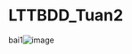 # LTTBDD_Tuan2
bai1![image](https://github.com/HuynhVyHao/LTTBDD_Tuan2/assets/97943392/f8ffa7a3-1273-4786-8409-70a880a1a249)
